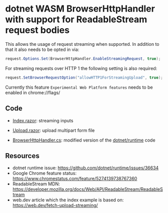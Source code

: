 # dotnet WASM BrowserHttpHandler with support for ReadableStream request bodies

This allows the usage of request streaming when supported. In addition to that it also needs to be opted in via:
```c#
request.Options.Set(BrowserHttpHandler.EnableStreamingRequest, true);
```

For streaming requests over HTTP 1 the following setting is also required:
```c#
request.SetBrowserRequestOption("allowHTTP1ForStreamingUpload", true);
```

Currently this feature `Experimental Web Platform features` needs to be enabled in chrome://flags/

## Code

- [Index.razor](Client/Pages/Index.razor): streaming inputs
- [Upload.razor](Client/Pages/Index.razor): upload multipart form file

- [BrowserHttpHandler.cs](Client/BrowserHttpHandler.cs): modified version of the [dotnet/runtime](https://github.com/dotnet/runtime/blob/main/src/libraries/System.Net.Http/src/System/Net/Http/BrowserHttpHandler/BrowserHttpHandler.cs) code

## Resources

- dotnet runtime issue: https://github.com/dotnet/runtime/issues/36634
- Google Chrome feature status: https://www.chromestatus.com/feature/5274139738767360
- ReadableStream MDN: https://developer.mozilla.org/docs/Web/API/ReadableStream/ReadableStream
- web.dev article which the index example is based on: https://web.dev/fetch-upload-streaming/
